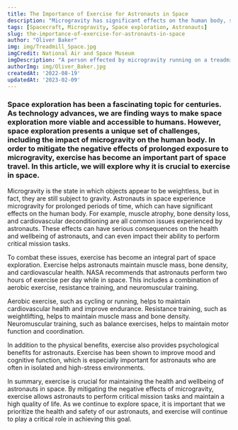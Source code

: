 ```yaml
---
title: The Importance of Exercise for Astronauts in Space
description: "Microgravity has significant effects on the human body, such as muscle atrophy, bone density loss, and cardiovascular deconditioning. Exercise has become a critical component of space travel to mitigate these effects and maintain the health and wellbeing of astronauts."
tags: [Spacecraft, Microgravity, Space exploration, Astronauts]
slug: the-importance-of-exercise-for-astronauts-in-space
author: "Oliver Baker"
img: img/Treadmill_Space.jpg
imgCredit: National Air and Space Museum
imgDescription: "A person effected by microgravity running on a treadmill in ISS"
authorImg: img/Oliver_Baker.jpg
createdAt: '2022-08-19'
updatedAt: '2023-02-09'
---
```

### Space exploration has been a fascinating topic for centuries. As technology advances, we are finding ways to make space exploration more viable and accessible to humans. However, space exploration presents a unique set of challenges, including the impact of microgravity on the human body. In order to mitigate the negative effects of prolonged exposure to microgravity, exercise has become an important part of space travel. In this article, we will explore why it is crucial to exercise in space.

Microgravity is the state in which objects appear to be weightless, but in fact, they are still subject to gravity. Astronauts in space experience microgravity for prolonged periods of time, which can have significant effects on the human body. For example, muscle atrophy, bone density loss, and cardiovascular deconditioning are all common issues experienced by astronauts. These effects can have serious consequences on the health and wellbeing of astronauts, and can even impact their ability to perform critical mission tasks.

To combat these issues, exercise has become an integral part of space exploration. Exercise helps astronauts maintain muscle mass, bone density, and cardiovascular health. NASA recommends that astronauts perform two hours of exercise per day while in space. This includes a combination of aerobic exercise, resistance training, and neuromuscular training.

Aerobic exercise, such as cycling or running, helps to maintain cardiovascular health and improve endurance. Resistance training, such as weightlifting, helps to maintain muscle mass and bone density. Neuromuscular training, such as balance exercises, helps to maintain motor function and coordination.

In addition to the physical benefits, exercise also provides psychological benefits for astronauts. Exercise has been shown to improve mood and cognitive function, which is especially important for astronauts who are often in isolated and high-stress environments.

In summary, exercise is crucial for maintaining the health and wellbeing of astronauts in space. By mitigating the negative effects of microgravity, exercise allows astronauts to perform critical mission tasks and maintain a high quality of life. As we continue to explore space, it is important that we prioritize the health and safety of our astronauts, and exercise will continue to play a critical role in achieving this goal.